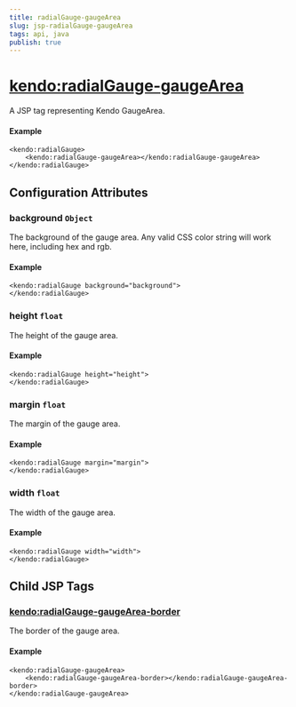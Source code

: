 ```yaml
---
title: radialGauge-gaugeArea
slug: jsp-radialGauge-gaugeArea
tags: api, java
publish: true
---
```


# <kendo:radialGauge-gaugeArea>
A JSP tag representing Kendo GaugeArea.

#### Example
    <kendo:radialGauge>
        <kendo:radialGauge-gaugeArea></kendo:radialGauge-gaugeArea>
    </kendo:radialGauge>


## Configuration Attributes


### background `Object`

The background of the gauge area.
Any valid CSS color string will work here, including hex and rgb.

#### Example
    <kendo:radialGauge background="background">
    </kendo:radialGauge>



### height `float`

The height of the gauge area.

#### Example
    <kendo:radialGauge height="height">
    </kendo:radialGauge>



### margin `float`

The margin of the gauge area.

#### Example
    <kendo:radialGauge margin="margin">
    </kendo:radialGauge>



### width `float`

The width of the gauge area.

#### Example
    <kendo:radialGauge width="width">
    </kendo:radialGauge>



## Child JSP Tags

### [<kendo:radialGauge-gaugeArea-border>](/api/wrappers/jsp/radialgauge/gaugearea-border)

The border of the gauge area.

#### Example

    <kendo:radialGauge-gaugeArea>
        <kendo:radialGauge-gaugeArea-border></kendo:radialGauge-gaugeArea-border>
    </kendo:radialGauge-gaugeArea>
 
